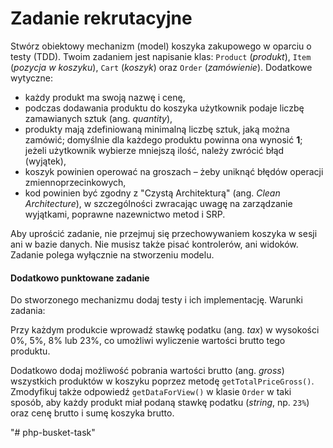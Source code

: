 # Zadanie rekrutacyjne

Stwórz obiektowy mechanizm (model) koszyka zakupowego w oparciu o testy (TDD).
 Twoim zadaniem jest napisanie klas: `Product` (_produkt_), `Item` (_pozycja w
 koszyku_), `Cart` (_koszyk_) oraz `Order` (_zamówienie_). Dodatkowe wytyczne:

* każdy produkt ma swoją nazwę i cenę,
* podczas dodawania produktu do koszyka użytkownik podaje liczbę zamawianych
 sztuk (ang. _quantity_),
* produkty mają zdefiniowaną minimalną liczbę sztuk, jaką można zamówić;
 domyślnie dla każdego produktu powinna ona wynosić **1**; jeżeli użytkownik
 wybierze mniejszą ilość, należy zwrócić błąd (wyjątek),
* koszyk powinien operować na groszach – żeby uniknąć błędów operacji
 zmiennoprzecinkowych,
* kod powinien być zgodny z "Czystą Architekturą" (ang. _Clean Architecture_),
 w szczególności zwracając uwagę na zarządzanie wyjątkami, poprawne nazewnictwo
 metod i SRP.

Aby uprościć zadanie, nie przejmuj się przechowywaniem koszyka w sesji ani w
 bazie danych. Nie musisz także pisać kontrolerów, ani widoków. Zadanie polega
 wyłącznie na stworzeniu modelu.

#### Dodatkowo punktowane zadanie

Do stworzonego mechanizmu dodaj testy i ich implementację. Warunki zadania:

Przy każdym produkcie wprowadź stawkę podatku (ang. _tax_) w wysokości 0%, 5%,
 8% lub 23%, co umożliwi wyliczenie wartości brutto tego produktu.

Dodatkowo dodaj możliwość pobrania wartości brutto (ang. _gross_) wszystkich
 produktów w koszyku poprzez metodę `getTotalPriceGross()`. Zmodyfikuj także
 odpowiedź `getDataForView()` w klasie `Order` w taki sposób, aby każdy produkt
 miał podaną stawkę podatku (_string_, np. `23%`) oraz cenę brutto i sumę
 koszyka brutto.

"# php-busket-task" 
